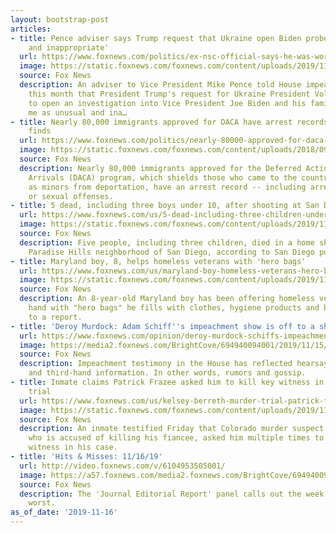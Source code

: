 ```yaml
---
layout: bootstrap-post
articles:
- title: Pence adviser says Trump request that Ukraine open Biden probe was 'unusual
    and inappropriate'
  url: https://www.foxnews.com/politics/ex-nsc-official-says-he-was-worried-damaging-trump-ukraine-call-would-leak-was-told-eu-envoy-sondland-was-a-problem
  image: https://static.foxnews.com/foxnews.com/content/uploads/2019/11/WilliamsMorrison720.jpg
  source: Fox News
  description: An adviser to Vice President Mike Pence told House impeachment investigators
    this month that President Trump's request for Ukraine President Volodymyr Zelensky
    to open an investigation into Vice President Joe Biden and his family "struck
    me as unusual and ina…
- title: Nearly 80,000 immigrants approved for DACA have arrest records, USCIS report
    finds
  url: https://www.foxnews.com/politics/nearly-80000-approved-for-daca-have-arrest-records-uscis-report-finds
  image: https://static.foxnews.com/foxnews.com/content/uploads/2018/09/dacafnf010918.jpg
  source: Fox News
  description: Nearly 80,000 immigrants approved for the Deferred Action for Childhood
    Arrivals (DACA) program, which shields those who came to the country illegally
    as minors from deportation, have an arrest record -- including arrests for violent
    or sexual offenses.
- title: 5 dead, including three boys under 10, after shooting at San Diego home
  url: https://www.foxnews.com/us/5-dead-including-three-children-under-10-after-shooting-at-san-diego-home
  image: https://static.foxnews.com/foxnews.com/content/uploads/2019/11/san-diego-shooting.jpg
  source: Fox News
  description: Five people, including three children, died in a home shooting in the
    Paradise Hills neighborhood of San Diego, according to San Diego police.
- title: Maryland boy, 8, helps homeless veterans with 'hero bags'
  url: https://www.foxnews.com/us/maryland-boy-homeless-veterans-hero-bags
  image: https://static.foxnews.com/foxnews.com/content/uploads/2019/11/boy-raise-money-2.jpg
  source: Fox News
  description: An 8-year-old Maryland boy has been offering homeless veterans a helping
    hand with "hero bags" he fills with clothes, hygiene products and bedding, according
    to a report.
- title: 'Deroy Murdock: Adam Schiff''s impeachment show is off to a shaky start'
  url: https://www.foxnews.com/opinion/deroy-murdock-schiffs-impeachment-shaky-start
  image: https://media2.foxnews.com/BrightCove/694940094001/2019/11/15/694940094001_6104539794001_6104530570001-vs.jpg
  source: Fox News
  description: Impeachment testimony in the House has reflected hearsay and second-
    and third-hand information. In other words, rumors and gossip.
- title: Inmate claims Patrick Frazee asked him to kill key witness in Colorado murder
    trial
  url: https://www.foxnews.com/us/kelsey-berreth-murder-trial-patrick-frazee
  image: https://static.foxnews.com/foxnews.com/content/uploads/2019/11/Patrick-Frazee-AP.jpg
  source: Fox News
  description: An inmate testified Friday that Colorado murder suspect Patrick Frazee,
    who is accused of killing his fiancee, asked him multiple times to kill the key
    witness in his case.
- title: 'Hits & Misses: 11/16/19'
  url: http://video.foxnews.com/v/6104953505001/
  image: https://a57.foxnews.com/media2.foxnews.com/BrightCove/694940094001/2019/11/16/640/360/694940094001_6104950296001_6104953505001-vs.jpg
  source: Fox News
  description: The 'Journal Editorial Report' panel calls out the week's best and
    worst.
as_of_date: '2019-11-16'
---
```



